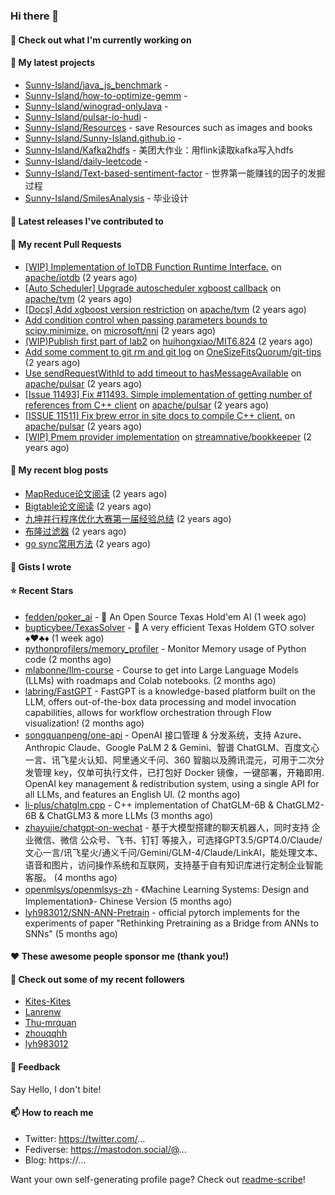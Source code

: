 ### Hi there 👋

#### 👷 Check out what I'm currently working on


#### 🌱 My latest projects

- [Sunny-Island/java_js_benchmark](https://github.com/Sunny-Island/java_js_benchmark) - 
- [Sunny-Island/how-to-optimize-gemm](https://github.com/Sunny-Island/how-to-optimize-gemm) - 
- [Sunny-Island/winograd-onlyJava](https://github.com/Sunny-Island/winograd-onlyJava) - 
- [Sunny-Island/pulsar-io-hudi](https://github.com/Sunny-Island/pulsar-io-hudi) - 
- [Sunny-Island/Resources](https://github.com/Sunny-Island/Resources) - save Resources such as images and books
- [Sunny-Island/Sunny-Island.github.io](https://github.com/Sunny-Island/Sunny-Island.github.io) - 
- [Sunny-Island/Kafka2hdfs](https://github.com/Sunny-Island/Kafka2hdfs) - 美团大作业：用flink读取kafka写入hdfs
- [Sunny-Island/daily-leetcode](https://github.com/Sunny-Island/daily-leetcode) - 
- [Sunny-Island/Text-based-sentiment-factor](https://github.com/Sunny-Island/Text-based-sentiment-factor) - 世界第一能赚钱的因子的发掘过程
- [Sunny-Island/SmilesAnalysis](https://github.com/Sunny-Island/SmilesAnalysis) - 毕业设计

#### 🔭 Latest releases I've contributed to


#### 🔨 My recent Pull Requests

- [[WIP] Implementation of IoTDB Function Runtime Interface.](https://github.com/apache/iotdb/pull/7486) on [apache/iotdb](https://github.com/apache/iotdb) (2 years ago)
- [[Auto Scheduler] Upgrade autoscheduler xgboost callback](https://github.com/apache/tvm/pull/12144) on [apache/tvm](https://github.com/apache/tvm) (2 years ago)
- [[Docs] Add xgboost version restriction](https://github.com/apache/tvm/pull/12050) on [apache/tvm](https://github.com/apache/tvm) (2 years ago)
- [Add condition control when passing parameters bounds to scipy.minimize.](https://github.com/microsoft/nni/pull/4977) on [microsoft/nni](https://github.com/microsoft/nni) (2 years ago)
- [(WIP)Publish first part of lab2](https://github.com/huihongxiao/MIT6.824/pull/2) on [huihongxiao/MIT6.824](https://github.com/huihongxiao/MIT6.824) (2 years ago)
- [Add some comment to git rm and git log](https://github.com/OneSizeFitsQuorum/git-tips/pull/2) on [OneSizeFitsQuorum/git-tips](https://github.com/OneSizeFitsQuorum/git-tips) (2 years ago)
- [Use sendRequestWithId to add timeout to hasMessageAvailable](https://github.com/apache/pulsar/pull/11600) on [apache/pulsar](https://github.com/apache/pulsar) (2 years ago)
- [[Issue 11493] Fix #11493. Simple implementation of getting number of references from C&#43;&#43; client](https://github.com/apache/pulsar/pull/11535) on [apache/pulsar](https://github.com/apache/pulsar) (2 years ago)
- [[ISSUE 11511] Fix brew error in site docs to compile C&#43;&#43; client.](https://github.com/apache/pulsar/pull/11512) on [apache/pulsar](https://github.com/apache/pulsar) (2 years ago)
- [[WIP] Pmem provider implementation](https://github.com/streamnative/bookkeeper/pull/384) on [streamnative/bookkeeper](https://github.com/streamnative/bookkeeper) (2 years ago)

#### 📜 My recent blog posts

- [MapReduce论文阅读](https://zhaojiabei.ink/2022/04/15/MapReduce%E8%AE%BA%E6%96%87%E9%98%85%E8%AF%BB/) (2 years ago)
- [Bigtable论文阅读](https://zhaojiabei.ink/2022/04/10/BigTable%E8%AE%BA%E6%96%87%E9%98%85%E8%AF%BB/) (2 years ago)
- [九坤并行程序优化大赛第一届经验总结](https://zhaojiabei.ink/2022/02/21/%E4%B9%9D%E5%9D%A4%E5%B9%B6%E8%A1%8C%E7%A8%8B%E5%BA%8F%E4%BC%98%E5%8C%96%E5%A4%A7%E8%B5%9B%E7%AC%AC%E4%B8%80%E5%B1%8A%E7%BB%8F%E9%AA%8C%E6%80%BB%E7%BB%93/) (2 years ago)
- [布隆过滤器](https://zhaojiabei.ink/2021/10/18/%E5%B8%83%E9%9A%86%E8%BF%87%E6%BB%A4%E5%99%A8/) (2 years ago)
- [go sync常用方法](https://zhaojiabei.ink/2021/04/24/go-sync%E5%B8%B8%E7%94%A8%E6%96%B9%E6%B3%95/) (2 years ago)

#### 📓 Gists I wrote


#### ⭐ Recent Stars

- [fedden/poker_ai](https://github.com/fedden/poker_ai) - 🤖 An Open Source Texas Hold&#39;em AI (1 week ago)
- [bupticybee/TexasSolver](https://github.com/bupticybee/TexasSolver) - 🚀 A very efficient Texas Holdem GTO solver :spades::hearts::clubs::diamonds: (1 week ago)
- [pythonprofilers/memory_profiler](https://github.com/pythonprofilers/memory_profiler) - Monitor Memory usage of Python code (2 months ago)
- [mlabonne/llm-course](https://github.com/mlabonne/llm-course) - Course to get into Large Language Models (LLMs) with roadmaps and Colab notebooks. (2 months ago)
- [labring/FastGPT](https://github.com/labring/FastGPT) - FastGPT is a knowledge-based platform built on the LLM, offers out-of-the-box data processing and model invocation capabilities, allows for workflow orchestration through Flow visualization! (2 months ago)
- [songquanpeng/one-api](https://github.com/songquanpeng/one-api) - OpenAI 接口管理 &amp; 分发系统，支持 Azure、Anthropic Claude、Google PaLM 2 &amp; Gemini、智谱 ChatGLM、百度文心一言、讯飞星火认知、阿里通义千问、360 智脑以及腾讯混元，可用于二次分发管理 key，仅单可执行文件，已打包好 Docker 镜像，一键部署，开箱即用. OpenAI key management &amp; redistribution system, using a single API for all LLMs, and features an English UI. (2 months ago)
- [li-plus/chatglm.cpp](https://github.com/li-plus/chatglm.cpp) - C&#43;&#43; implementation of ChatGLM-6B &amp; ChatGLM2-6B &amp; ChatGLM3 &amp; more LLMs (3 months ago)
- [zhayujie/chatgpt-on-wechat](https://github.com/zhayujie/chatgpt-on-wechat) - 基于大模型搭建的聊天机器人，同时支持 企业微信、微信 公众号、飞书、钉钉 等接入，可选择GPT3.5/GPT4.0/Claude/文心一言/讯飞星火/通义千问/Gemini/GLM-4/Claude/LinkAI，能处理文本、语音和图片，访问操作系统和互联网，支持基于自有知识库进行定制企业智能客服。 (4 months ago)
- [openmlsys/openmlsys-zh](https://github.com/openmlsys/openmlsys-zh) - 《Machine Learning Systems: Design and Implementation》- Chinese Version (5 months ago)
- [lyh983012/SNN-ANN-Pretrain](https://github.com/lyh983012/SNN-ANN-Pretrain) - official pytorch implements for the experiments of paper &#34;Rethinking Pretraining as a Bridge from ANNs to SNNs&#34; (5 months ago)

#### ❤️ These awesome people sponsor me (thank you!)


#### 👯 Check out some of my recent followers

- [Kites-Kites](https://github.com/Kites-Kites)
- [Lanrenw](https://github.com/Lanrenw)
- [Thu-mrquan](https://github.com/Thu-mrquan)
- [zhouqqhh](https://github.com/zhouqqhh)
- [lyh983012](https://github.com/lyh983012)

#### 💬 Feedback

Say Hello, I don't bite!

#### 📫 How to reach me

- Twitter: https://twitter.com/...
- Fediverse: https://mastodon.social/@...
- Blog: https://...

Want your own self-generating profile page? Check out [readme-scribe](https://github.com/muesli/readme-scribe)!
